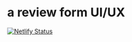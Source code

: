 # a review form UI/UX

[![Netlify Status](https://api.netlify.com/api/v1/badges/e268dafa-25ff-4277-93d0-18679f78ef4d/deploy-status)](https://app.netlify.com/sites/endearing-starlight-e18741/deploys)
